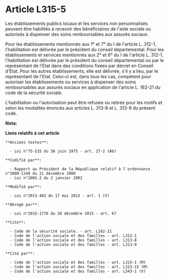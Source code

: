 # Article L315-5

Les établissements publics locaux et les services non personnalisés peuvent être habilités à recevoir des bénéficiaires de
l'aide sociale ou autorisés à dispenser des soins remboursables aux assurés sociaux. 

Pour les établissements mentionnés aux 1° et 7° du I de l'article L. 312-1, l'habilitation est délivrée par le président du
conseil départemental. Pour les établissements et services mentionnés aux 2° et 6° du I de l'article L. 312-1, l'habilitation
est délivrée par le président du conseil départemental ou par le représentant de l'Etat dans des conditions fixées par décret
en Conseil d'Etat. Pour les autres établissements, elle est délivrée, s'il y a lieu, par le représentant de l'Etat. Celui-ci
est, dans tous les cas, compétent pour autoriser les établissements ou services à dispenser des soins remboursables aux
assurés sociaux en application de l'article L. 162-21 du code de la sécurité sociale. 

L'habilitation ou l'autorisation peut être refusée ou retirée pour les motifs et selon les modalités énoncés aux articles L.
313-8 et L. 313-9 du présent code.

**Nota:**



**Liens relatifs à cet article**

	**Anciens textes**:

	  - Loi n°75-535 du 30 juin 1975 - art. 27-2 (Ab)

	**Codifié par**:

	  - Rapport au Président de la République relatif à l'ordonnance n°2000-1249 du 21 décembre 2000
	  - Loi n°2002-2 du 2 janvier 2002

	**Modifié par**:

	  - Loi n°2013-403 du 17 mai 2013 - art. 1 (V)

	**Abrogé par**:

	  - Loi n°2015-1776 du 28 décembre 2015 - art. 67

	**Cite**:

	  - Code de la sécurité sociale. - art. L162-21
	  - Code de l'action sociale et des familles - art. L312-1
	  - Code de l'action sociale et des familles - art. L313-8
	  - Code de l'action sociale et des familles - art. L313-9

	**Cité par**:

	  - Code de l'action sociale et des familles - art. L315-1 (M)
	  - Code de l'action sociale et des familles - art. L315-15 (M)
	  - Code de l'action sociale et des familles - art. L543-1 (V)
